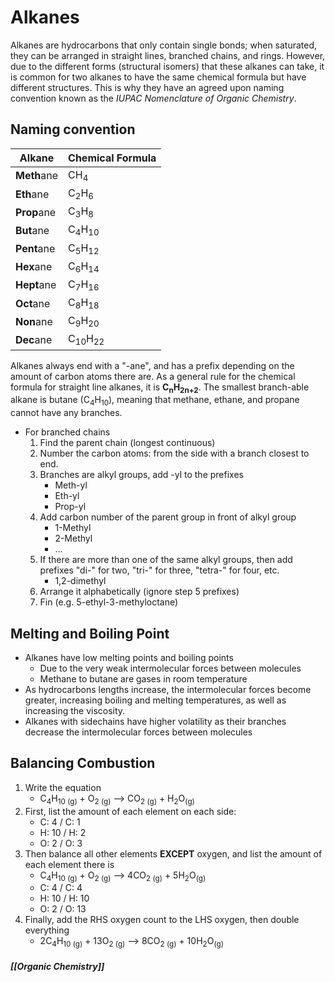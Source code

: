 # Alkanes
Alkanes are hydrocarbons that only contain single bonds; when saturated, they can be arranged in straight lines, branched chains, and rings. However, due to the different forms (structural isomers) that these alkanes can take, it is common for two alkanes to have the same chemical formula but have different structures. This is why they have an agreed upon naming convention known as the *IUPAC Nomenclature of Organic Chemistry*.
## Naming convention
Alkane | Chemical Formula
--- | ---
**Meth**ane | CH<sub>4</sub>
**Eth**ane | C<sub>2</sub>H<sub>6</sub>
**Prop**ane | C<sub>3</sub>H<sub>8</sub>
**But**ane | C<sub>4</sub>H<sub>10</sub>
**Pent**ane | C<sub>5</sub>H<sub>12</sub>
**Hex**ane | C<sub>6</sub>H<sub>14</sub>
**Hept**ane | C<sub>7</sub>H<sub>16</sub>
**Oct**ane | C<sub>8</sub>H<sub>18</sub>
**Non**ane | C<sub>9</sub>H<sub>20</sub>
**Dec**ane | C<sub>10</sub>H<sub>22</sub>

Alkanes always end with a "-ane", and has a prefix depending on the amount of carbon atoms there are. As a general rule for the chemical formula for straight line alkanes, it is **C<sub>n</sub>H<sub>2n+2</sub>**. 
The smallest branch-able alkane is butane (C<sub>4</sub>H<sub>10</sub>), meaning that methane, ethane, and propane cannot have any branches. 

- For branched chains
	1. Find the parent chain (longest continuous)
	2. Number the carbon atoms: from the side with a branch closest to end.
	3. Branches are alkyl groups, add -yl to the prefixes
		- Meth-yl
		- Eth-yl
		- Prop-yl
	4. Add carbon number of the parent group in front of alkyl group
		- 1-Methyl
		- 2-Methyl
		- ...
	5. If there are more than one of the same alkyl groups, then add prefixes "di-" for two, "tri-" for three, "tetra-" for four, etc.
		- 1,2-dimethyl
	6. Arrange it alphabetically (ignore step 5 prefixes)
	7. Fin (e.g. 5-ethyl-3-methyloctane)
## Melting and Boiling Point
- Alkanes have low melting points and boiling points
	- Due to the very weak intermolecular forces between molecules
	- Methane to butane are gases in room temperature
- As hydrocarbons lengths increase, the intermolecular forces become greater, increasing boiling and melting temperatures, as well as increasing the viscosity.
- Alkanes with sidechains have higher volatility as their branches decrease the intermolecular forces between molecules
## Balancing Combustion
1. Write the equation
	- C<sub>4</sub>H<sub>10 (g)</sub> + O<sub>2 (g)</sub> --> CO<sub>2 (g)</sub> + H<sub>2</sub>O<sub>(g)</sub>
2. First, list the amount of each element on each side:
	- C: 4 / C: 1
	- H: 10 / H: 2
	- O: 2 / O: 3
3. Then balance all other elements **EXCEPT** oxygen, and list the amount of  each element there is
	- C<sub>4</sub>H<sub>10 (g)</sub> + O<sub>2 (g)</sub> --> 4CO<sub>2 (g)</sub> + 5H<sub>2</sub>O<sub>(g)</sub>
	- C: 4 / C: 4
	- H: 10 /  H: 10
	- O: 2 / O: 13
4. Finally, add the RHS oxygen count to the LHS oxygen, then double everything
	- 2C<sub>4</sub>H<sub>10 (g)</sub> + 13O<sub>2 (g)</sub> --> 8CO<sub>2 (g)</sub> + 10H<sub>2</sub>O<sub>(g)</sub>

##### [[Organic Chemistry]]